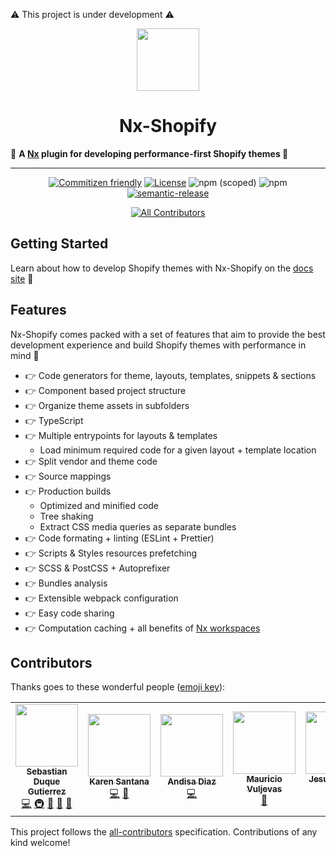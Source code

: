 ⚠️ This project is under development ⚠️

<p align="center">

<img src="https://raw.githubusercontent.com/nrwl/nx/master/images/nx-logo.png" height="100">

</p>
<h1 align="center">
  Nx-Shopify
</h1>

🔎 **A [Nx](https://nx.dev) plugin for developing performance-first Shopify themes 🚀**

<hr />

<div align="center">

[![Commitizen friendly](https://img.shields.io/badge/commitizen-friendly-brightgreen.svg)](http://commitizen.github.io/cz-cli/)
[![License](https://img.shields.io/github/license/trafilea/nx-shopify)](https://github.com/trafilea/nx-shopify/blob/master/LICENSE)
![npm (scoped)](https://img.shields.io/npm/v/@trafilea/nx-shopify)
![npm](https://img.shields.io/npm/dm/@trafilea/nx-shopify)
[![semantic-release](https://img.shields.io/badge/%20%20%F0%9F%93%A6%F0%9F%9A%80-semantic--release-e10079.svg)](https://github.com/semantic-release/semantic-release)

<!-- ALL-CONTRIBUTORS-BADGE:START - Do not remove or modify this section -->

[![All Contributors](https://img.shields.io/badge/all_contributors-6-orange.svg?style=flat-square)](#contributors-)

<!-- ALL-CONTRIBUTORS-BADGE:END -->
</div>

## Getting Started

Learn about how to develop Shopify themes with Nx-Shopify on the [docs site](https://trafilea.github.io/nx-shopify/) 👀

## Features

Nx-Shopify comes packed with a set of features that aim to provide the best development experience and build Shopify themes with performance in mind 🚀

- 👉 Code generators for theme, layouts, templates, snippets & sections
- 👉 Component based project structure
- 👉 Organize theme assets in subfolders
- 👉 TypeScript
- 👉 Multiple entrypoints for layouts & templates
  - Load minimum required code for a given layout + template location
- 👉 Split vendor and theme code
- 👉 Source mappings
- 👉 Production builds
  - Optimized and minified code
  - Tree shaking
  - Extract CSS media queries as separate bundles
- 👉 Code formating + linting (ESLint + Prettier)
- 👉 Scripts & Styles resources prefetching
- 👉 SCSS & PostCSS + Autoprefixer
- 👉 Bundles analysis
- 👉 Extensible webpack configuration
- 👉 Easy code sharing
- 👉 Computation caching + all benefits of [Nx workspaces](https://nx.dev/latest/angular/getting-started/resources)

## Contributors

Thanks goes to these wonderful people ([emoji key](https://github.com/kentcdodds/all-contributors#emoji-key)):

<!-- ALL-CONTRIBUTORS-LIST:START - Do not remove or modify this section -->
<!-- prettier-ignore-start -->
<!-- markdownlint-disable -->
<table>
  <tr>
    <td align="center"><a href="https://sebastiandg7.github.io/"><img src="https://avatars0.githubusercontent.com/u/13395979?v=4?s=100" width="100px;" alt=""/><br /><sub><b>Sebastian Duque Gutierrez</b></sub></a><br /><a href="https://github.com/trafilea/nx-shopify/commits?author=sebastiandg7" title="Code">💻</a> <a href="#infra-sebastiandg7" title="Infrastructure (Hosting, Build-Tools, etc)">🚇</a> <a href="#ideas-sebastiandg7" title="Ideas, Planning, & Feedback">🤔</a> <a href="#blog-sebastiandg7" title="Blogposts">📝</a> <a href="https://github.com/trafilea/nx-shopify/commits?author=sebastiandg7" title="Documentation">📖</a></td>
    <td align="center"><a href="https://www.karensantana.co/"><img src="https://avatars1.githubusercontent.com/u/2827260?v=4?s=100" width="100px;" alt=""/><br /><sub><b>Karen Santana</b></sub></a><br /><a href="https://github.com/trafilea/nx-shopify/commits?author=karensantana" title="Code">💻</a> <a href="#ideas-karensantana" title="Ideas, Planning, & Feedback">🤔</a></td>
    <td align="center"><a href="https://github.com/andisadiazl"><img src="https://avatars1.githubusercontent.com/u/31493497?v=4?s=100" width="100px;" alt=""/><br /><sub><b>Andisa Diaz</b></sub></a><br /><a href="https://github.com/trafilea/nx-shopify/commits?author=andisadiazl" title="Code">💻</a></td>
    <td align="center"><a href="https://www.mvuljevas.com/"><img src="https://avatars1.githubusercontent.com/u/14046897?v=4?s=100" width="100px;" alt=""/><br /><sub><b>Mauricio Vuljevas</b></sub></a><br /><a href="#ideas-mvuljevas" title="Ideas, Planning, & Feedback">🤔</a></td>
    <td align="center"><a href="https://github.com/jsalinasvela"><img src="https://avatars2.githubusercontent.com/u/28662284?v=4?s=100" width="100px;" alt=""/><br /><sub><b>Jesus Salinas Vela</b></sub></a><br /><a href="#ideas-jsalinasvela" title="Ideas, Planning, & Feedback">🤔</a> <a href="#projectManagement-jsalinasvela" title="Project Management">📆</a></td>
    <td align="center"><a href="https://github.com/sophiecarreras"><img src="https://avatars0.githubusercontent.com/u/49928680?v=4?s=100" width="100px;" alt=""/><br /><sub><b>Sophie</b></sub></a><br /><a href="#projectManagement-sophiecarreras" title="Project Management">📆</a></td>
  </tr>
</table>

<!-- markdownlint-restore -->
<!-- prettier-ignore-end -->

<!-- ALL-CONTRIBUTORS-LIST:END -->

This project follows the [all-contributors](https://github.com/kentcdodds/all-contributors) specification. Contributions of any kind welcome!
